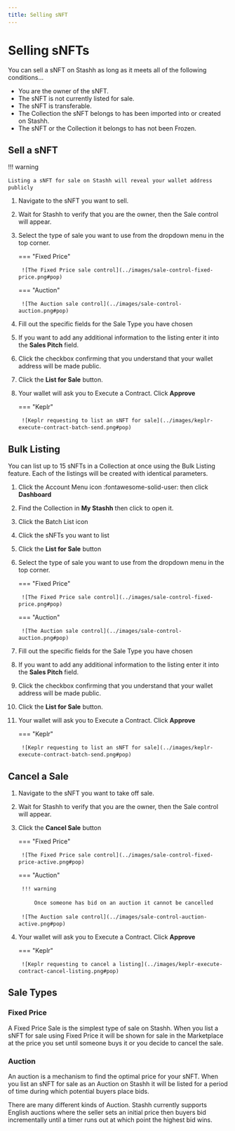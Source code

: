 ```yaml
---
title: Selling sNFT
---
```


# Selling sNFTs

You can sell a sNFT on Stashh as long as it meets all of the following conditions...

- You are the owner of the sNFT.
- The sNFT is not currently listed for sale.
- The sNFT is transferable.
- The Collection the sNFT belongs to has been imported into or created on Stashh.
- The sNFT or the Collection it belongs to has not been Frozen.

## Sell a sNFT

!!! warning

    Listing a sNFT for sale on Stashh will reveal your wallet address publicly

1. Navigate to the sNFT you want to sell.
2. Wait for Stashh to verify that you are the owner, then the Sale control will appear.
3. Select the type of sale you want to use from the dropdown menu in the top corner. 

    === "Fixed Price"

        ![The Fixed Price sale control](../images/sale-control-fixed-price.png#pop)
        
    === "Auction"

        ![The Auction sale control](../images/sale-control-auction.png#pop)

4. Fill out the specific fields for the Sale Type you have chosen
5. If you want to add any additional information to the listing enter it into the **Sales Pitch** field.
6. Click the checkbox confirming that you understand that your wallet address will be made public.
7. Click the **List for Sale** button.
8. Your wallet will ask you to Execute a Contract. Click **Approve**

    === "Keplr"

        ![Keplr requesting to list an sNFT for sale](../images/keplr-execute-contract-batch-send.png#pop)

## Bulk Listing

You can list up to 15 sNFTs in a Collection at once using the Bulk Listing feature. Each of the listings will be created with identical parameters.

1. Click the Account Menu icon :fontawesome-solid-user: then click **Dashboard**
2. Find the Collection in **My Stashh** then click to open it.
3. Click the Batch List icon
4. Click the sNFTs you want to list
5. Click the **List for Sale** button
3. Select the type of sale you want to use from the dropdown menu in the top corner. 

    === "Fixed Price"

        ![The Fixed Price sale control](../images/sale-control-fixed-price.png#pop)
        
    === "Auction"

        ![The Auction sale control](../images/sale-control-auction.png#pop)

4. Fill out the specific fields for the Sale Type you have chosen
5. If you want to add any additional information to the listing enter it into the **Sales Pitch** field.
6. Click the checkbox confirming that you understand that your wallet address will be made public.
7. Click the **List for Sale** button.
8. Your wallet will ask you to Execute a Contract. Click **Approve**

    === "Keplr"

        ![Keplr requesting to list an sNFT for sale](../images/keplr-execute-contract-batch-send.png#pop)

## Cancel a Sale

1. Navigate to the sNFT you want to take off sale.
2. Wait for Stashh to verify that you are the owner, then the Sale control will appear.
3. Click the **Cancel Sale** button

    === "Fixed Price"

        ![The Fixed Price sale control](../images/sale-control-fixed-price-active.png#pop)
        
    === "Auction"

        !!! warning

            Once someone has bid on an auction it cannot be cancelled

        ![The Auction sale control](../images/sale-control-auction-active.png#pop)

4. Your wallet will ask you to Execute a Contract. Click **Approve**

    === "Keplr"

        ![Keplr requesting to cancel a listing](../images/keplr-execute-contract-cancel-listing.png#pop)

## Sale Types

### Fixed Price

A Fixed Price Sale is the simplest type of sale on Stashh. When you list a sNFT for sale using Fixed Price it will be shown for sale in the Marketplace at the price you set until someone buys it or you decide to cancel the sale.

### Auction

An auction is a mechanism to find the optimal price for your sNFT. When you list an sNFT for sale as an Auction on Stashh it will be listed for a period of time during which potential buyers place bids.

There are many different kinds of Auction. Stashh currently supports English auctions where the seller sets an initial price then buyers bid incrementally until a timer runs out at which point the highest bid wins.